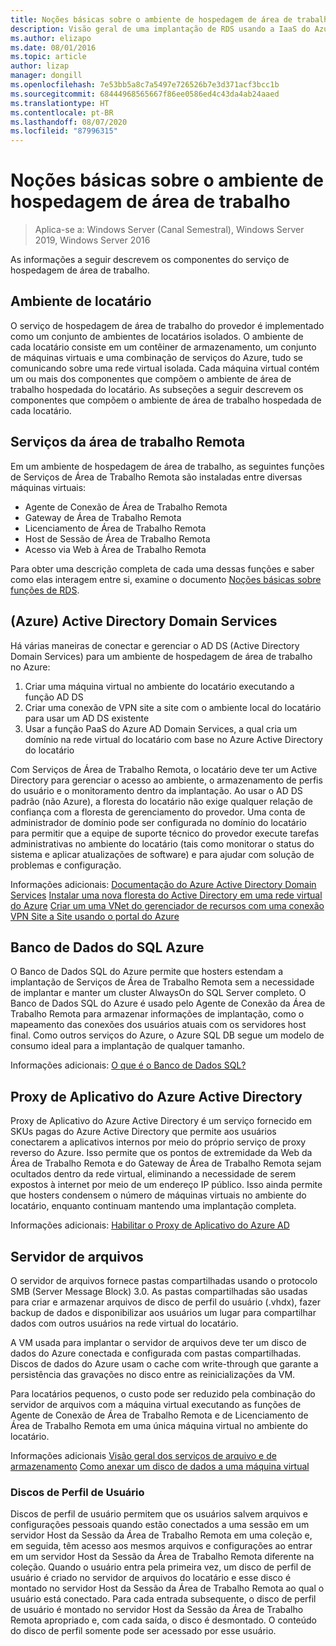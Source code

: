 ```yaml
---
title: Noções básicas sobre o ambiente de hospedagem de área de trabalho
description: Visão geral de uma implantação de RDS usando a IaaS do Azure.
ms.author: elizapo
ms.date: 08/01/2016
ms.topic: article
author: lizap
manager: dongill
ms.openlocfilehash: 7e53bb5a8c7a5497e726526b7e3d371acf3bcc1b
ms.sourcegitcommit: 68444968565667f86ee0586ed4c43da4ab24aaed
ms.translationtype: HT
ms.contentlocale: pt-BR
ms.lasthandoff: 08/07/2020
ms.locfileid: "87996315"
---
```

# <a name="understanding-the-desktop-hosting-environment"></a>Noções básicas sobre o ambiente de hospedagem de área de trabalho

>Aplica-se a: Windows Server (Canal Semestral), Windows Server 2019, Windows Server 2016

As informações a seguir descrevem os componentes do serviço de hospedagem de área de trabalho.

## <a name="tenant-environment"></a>Ambiente de locatário
O serviço de hospedagem de área de trabalho do provedor é implementado como um conjunto de ambientes de locatários isolados. O ambiente de cada locatário consiste em um contêiner de armazenamento, um conjunto de máquinas virtuais e uma combinação de serviços do Azure, tudo se comunicando sobre uma rede virtual isolada. Cada máquina virtual contém um ou mais dos componentes que compõem o ambiente de área de trabalho hospedada do locatário. As subseções a seguir descrevem os componentes que compõem o ambiente de área de trabalho hospedada de cada locatário.

## <a name="remote-desktop-services"></a>Serviços da área de trabalho Remota
Em um ambiente de hospedagem de área de trabalho, as seguintes funções de Serviços de Área de Trabalho Remota são instaladas entre diversas máquinas virtuais:

  - Agente de Conexão de Área de Trabalho Remota
  - Gateway de Área de Trabalho Remota
  - Licenciamento de Área de Trabalho Remota
  - Host de Sessão de Área de Trabalho Remota
  - Acesso via Web à Área de Trabalho Remota

Para obter uma descrição completa de cada uma dessas funções e saber como elas interagem entre si, examine o documento [Noções básicas sobre funções de RDS](./desktop-hosting-service.md).

##  <a name="azure-active-directory-domain-services"></a>(Azure) Active Directory Domain Services
Há várias maneiras de conectar e gerenciar o AD DS (Active Directory Domain Services) para um ambiente de hospedagem de área de trabalho no Azure:

1. Criar uma máquina virtual no ambiente do locatário executando a função AD DS
2. Criar uma conexão de VPN site a site com o ambiente local do locatário para usar um AD DS existente
3. Usar a função PaaS do Azure AD Domain Services, a qual cria um domínio na rede virtual do locatário com base no Azure Active Directory do locatário

Com Serviços de Área de Trabalho Remota, o locatário deve ter um Active Directory para gerenciar o acesso ao ambiente, o armazenamento de perfis do usuário e o monitoramento dentro da implantação. Ao usar o AD DS padrão (não Azure), a floresta do locatário não exige qualquer relação de confiança com a floresta de gerenciamento do provedor. Uma conta de administrador de domínio pode ser configurada no domínio do locatário para permitir que a equipe de suporte técnico do provedor execute tarefas administrativas no ambiente do locatário (tais como monitorar o status do sistema e aplicar atualizações de software) e para ajudar com solução de problemas e configuração.

Informações adicionais: [Documentação do Azure Active Directory Domain Services](https://azure.microsoft.com/documentation/services/active-directory-ds/)
[Instalar uma nova floresta do Active Directory em uma rede virtual do Azure](../../identity/ad-ds/introduction-to-active-directory-domain-services-ad-ds-virtualization-level-100.md)
[Criar um uma VNet do gerenciador de recursos com uma conexão VPN Site a Site usando o portal do Azure](/azure/vpn-gateway/vpn-gateway-howto-site-to-site-resource-manager-portal)

## <a name="azure-sql-database"></a>Banco de Dados do SQL Azure
O Banco de Dados SQL do Azure permite que hosters estendam a implantação de Serviços de Área de Trabalho Remota sem a necessidade de implantar e manter um cluster AlwaysOn do SQL Server completo. O Banco de Dados SQL do Azure é usado pelo Agente de Conexão da Área de Trabalho Remota para armazenar informações de implantação, como o mapeamento das conexões dos usuários atuais com os servidores host final. Como outros serviços do Azure, o Azure SQL DB segue um modelo de consumo ideal para a implantação de qualquer tamanho.

Informações adicionais: [O que é o Banco de Dados SQL?](/azure/azure-sql/database/sql-database-paas-overview)

## <a name="azure-active-directory-application-proxy"></a>Proxy de Aplicativo do Azure Active Directory
Proxy de Aplicativo do Azure Active Directory é um serviço fornecido em SKUs pagas do Azure Active Directory que permite aos usuários conectarem a aplicativos internos por meio do próprio serviço de proxy reverso do Azure. Isso permite que os pontos de extremidade da Web da Área de Trabalho Remota e do Gateway de Área de Trabalho Remota sejam ocultados dentro da rede virtual, eliminando a necessidade de serem expostos à internet por meio de um endereço IP público. Isso ainda permite que hosters condensem o número de máquinas virtuais no ambiente do locatário, enquanto continuam mantendo uma implantação completa.

Informações adicionais: [Habilitar o Proxy de Aplicativo do Azure AD](/azure/active-directory/manage-apps/application-proxy-add-on-premises-application)

## <a name="file-server"></a>Servidor de arquivos
O servidor de arquivos fornece pastas compartilhadas usando o protocolo SMB (Server Message Block) 3.0. As pastas compartilhadas são usadas para criar e armazenar arquivos de disco de perfil do usuário (.vhdx), fazer backup de dados e disponibilizar aos usuários um lugar para compartilhar dados com outros usuários na rede virtual do locatário.

A VM usada para implantar o servidor de arquivos deve ter um disco de dados do Azure conectada e configurada com pastas compartilhadas. Discos de dados do Azure usam o cache com write-through que garante a persistência das gravações no disco entre as reinicializações da VM.

Para locatários pequenos, o custo pode ser reduzido pela combinação do servidor de arquivos com a máquina virtual executando as funções de Agente de Conexão de Área de Trabalho Remota e de Licenciamento de Área de Trabalho Remota em uma única máquina virtual no ambiente do locatário.

Informações adicionais [Visão geral dos serviços de arquivo e de armazenamento](/previous-versions/windows/it-pro/windows-server-2012-R2-and-2012/hh831487(v=ws.11))
[Como anexar um disco de dados a uma máquina virtual](https://www.windowsazure.com/manage/windows/how-to-guides/attach-a-disk/)

### <a name="user-profile-disks"></a>Discos de Perfil de Usuário
Discos de perfil de usuário permitem que os usuários salvem arquivos e configurações pessoais quando estão conectados a uma sessão em um servidor Host da Sessão da Área de Trabalho Remota em uma coleção e, em seguida, têm acesso aos mesmos arquivos e configurações ao entrar em um servidor Host da Sessão da Área de Trabalho Remota diferente na coleção. Quando o usuário entra pela primeira vez, um disco de perfil de usuário é criado no servidor de arquivos do locatário e esse disco é montado no servidor Host da Sessão da Área de Trabalho Remota ao qual o usuário está conectado. Para cada entrada subsequente, o disco de perfil de usuário é montado no servidor Host da Sessão da Área de Trabalho Remota apropriado e, com cada saída, o disco é desmontado. O conteúdo do disco de perfil somente pode ser acessado por esse usuário.